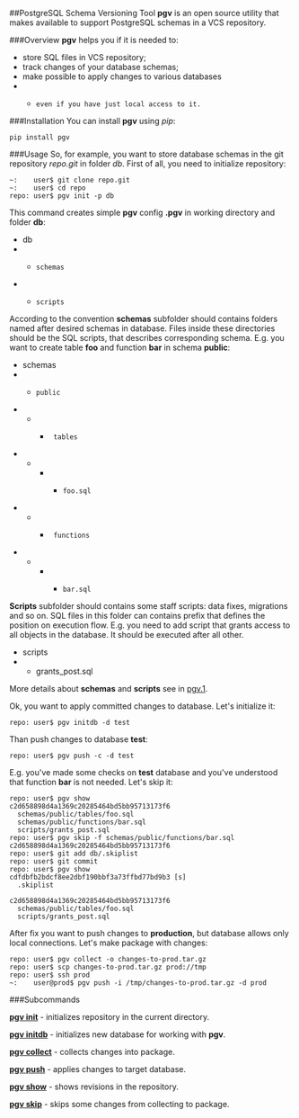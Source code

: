 ##PostgreSQL Schema Versioning Tool
**pgv** is an open source utility that makes available to support PostgreSQL schemas in a VCS repository. 


###Overview
**pgv** helps you if it is needed to:

*   store SQL files in VCS repository;
*   track changes of your database schemas;
*   make possible to apply changes to various databases
* *     even if you have just local access to it.

###Installation
You can install **pgv** using *pip*:

    pip install pgv

###Usage
So, for example, you want to store database schemas in the git repository *repo.git* in folder *db*.
First of all, you need to initialize repository:

	~:    user$ git clone repo.git
	~:    user$ cd repo
	repo: user$ pgv init -p db

This command creates simple **pgv** config **.pgv** in working directory and folder **db**:

*   db
* *     schemas
* *     scripts

According to the convention **schemas** subfolder should contains folders named after desired schemas in database.
Files inside these directories should be the SQL scripts, that describes corresponding schema.
E.g. you want to create table **foo** and function **bar** in schema **public**:

*    schemas
* *     public
* * *      tables
* * * *     foo.sql
* * *      functions
* * * *     bar.sql

**Scripts** subfolder should contains some staff scripts: data fixes, migrations and so on. SQL files in this folder can contains prefix
that defines the position on execution flow. E.g. you need to add script that grants access to all objects in the database. It should be executed after all other.

*   scripts
* *   grants_post.sql

More details about **schemas** and **scripts** see in [pgv.1](https://github.com/go1dshtein/pgv/blob/master/docs/pgv.1.md).

Ok, you want to apply committed changes to database. Let's initialize it:

	repo: user$ pgv initdb -d test
	
Than push changes to database **test**:

	repo: user$ pgv push -c -d test
	
E.g. you've made some checks on **test** database and you've understood that function **bar** is not needed. Let's skip it:

	repo: user$ pgv show
	c2d658898d4a1369c20285464bd5bb95713173f6
	  schemas/public/tables/foo.sql
	  schemas/public/functions/bar.sql
	  scripts/grants_post.sql
	repo: user$ pgv skip -f schemas/public/functions/bar.sql c2d658898d4a1369c20285464bd5bb95713173f6
    repo: user$ git add db/.skiplist
    repo: user$ git commit
    repo: user$ pgv show
    cdfdbfb2bdcf8ee2dbf190bbf3a73ffbd77bd9b3 [s]
      .skiplist
      
    c2d658898d4a1369c20285464bd5bb95713173f6
      schemas/public/tables/foo.sql
	  scripts/grants_post.sql

After fix you want to push changes to **production**, but database allows only local connections. Let's make package with changes:

	repo: user$ pgv collect -o changes-to-prod.tar.gz
	repo: user$ scp changes-to-prod.tar.gz prod://tmp
	repo: user$ ssh prod
	~:    user@prod$ pgv push -i /tmp/changes-to-prod.tar.gz -d prod


###Subcommands

[**pgv init**](https://github.com/go1dshtein/pgv/blob/master/docs/pgv-init.1.md) - initializes repository in the current directory.

[**pgv initdb**](https://github.com/go1dshtein/pgv/blob/master/docs/pgv-inidb.1.md) - initializes new database for working with **pgv**.

[**pgv collect**](https://github.com/go1dshtein/pgv/blob/master/docs/pgv-collect.1.md) - collects changes into package.

[**pgv push**](https://github.com/go1dshtein/pgv/blob/master/docs/pgv-push.1.md) - applies changes to target database.

[**pgv show**](https://github.com/go1dshtein/pgv/blob/master/docs/pgv-show.1.md) - shows revisions in the repository.

[**pgv skip**](https://github.com/go1dshtein/pgv/blob/master/docs/pgv-skip.1.md) - skips some changes from collecting to package.
